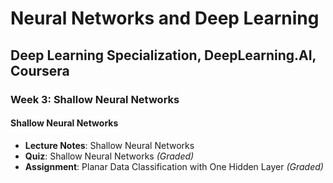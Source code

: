 # Neural Networks and Deep Learning

## Deep Learning Specialization, DeepLearning.AI, Coursera

### Week 3: Shallow Neural Networks

#### Shallow Neural Networks

- **Lecture Notes**: Shallow Neural Networks
- **Quiz**: Shallow Neural Networks *(Graded)*
- **Assignment**: Planar Data Classification with One Hidden Layer *(Graded)*
